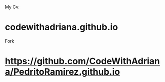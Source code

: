 My Cv: 
# codewithadriana.github.io
Fork
# https://github.com/CodeWithAdriana/PedritoRamirez.github.io